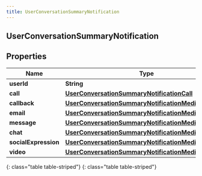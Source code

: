 ```yaml
---
title: UserConversationSummaryNotification
---
```

## UserConversationSummaryNotification


## Properties

| Name | Type | Description | Notes |
| ------------ | ------------- | ------------- | ------------- |
| **userId** | **String** |  |  [optional] |
| **call** | [**UserConversationSummaryNotificationCall**](UserConversationSummaryNotificationCall.html) |  |  [optional] |
| **callback** | [**UserConversationSummaryNotificationMediaSummary**](UserConversationSummaryNotificationMediaSummary.html) |  |  [optional] |
| **email** | [**UserConversationSummaryNotificationMediaSummary**](UserConversationSummaryNotificationMediaSummary.html) |  |  [optional] |
| **message** | [**UserConversationSummaryNotificationMediaSummary**](UserConversationSummaryNotificationMediaSummary.html) |  |  [optional] |
| **chat** | [**UserConversationSummaryNotificationMediaSummary**](UserConversationSummaryNotificationMediaSummary.html) |  |  [optional] |
| **socialExpression** | [**UserConversationSummaryNotificationMediaSummary**](UserConversationSummaryNotificationMediaSummary.html) |  |  [optional] |
| **video** | [**UserConversationSummaryNotificationMediaSummary**](UserConversationSummaryNotificationMediaSummary.html) |  |  [optional] |
{: class="table table-striped"}
{: class="table table-striped"}


